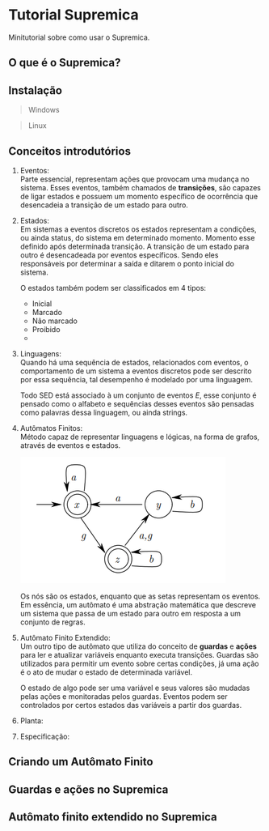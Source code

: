 # Tutorial Supremica
Minitutorial sobre como usar o Supremica.

## O que é o Supremica?

## Instalação

> Windows
>  

> Linux
> 

## Conceitos introdutórios

1. Eventos:\
   Parte essencial, representam ações que provocam uma mudança no sistema. Esses eventos, também chamados de __transições__, são capazes de ligar estados e possuem um momento específico de ocorrência que desencadeia a transição de um estado para outro.

2. Estados:\
   Em sistemas a eventos discretos os estados representam a condições, ou ainda status, do sistema em determinado momento. Momento esse definido após determinada transição. A transição de um estado para outro é desencadeada por eventos específicos. Sendo eles responsáveis por determinar a saída e ditarem o ponto inicial do sistema.

   O estados também podem ser classificados em 4 tipos:
   - Inicial
   - Marcado
   - Não marcado
   - Proibido
   - 
3. Linguagens:\
   Quando há uma sequência de estados, relacionados com eventos, o comportamento de um sistema a eventos discretos pode ser descrito por essa sequência, tal desempenho é modelado por uma linguagem.

   Todo SED está associado à um conjunto de eventos $E$, esse conjunto é pensado como o alfabeto e sequências desses eventos são pensadas como palavras dessa linguagem, ou ainda strings. 

4. Autômatos Finitos:\
   Método capaz de representar linguagens e lógicas, na forma de grafos, através de eventos e estados.

   <img src="/Imgs/Automato.png" alt="Autômato" title = "Exemplo de Autômato">

   Os nós são os estados, enquanto que as setas representam os eventos. Em essência, um autômato é uma abstração matemática que descreve um sistema que passa de um estado para outro em resposta a um conjunto de regras.
   
5. Autômato Finito Extendido:\
   Um outro tipo de autômato que utiliza do conceito de __guardas__ e __ações__ para ler e atualizar variáveis enquanto executa transições. Guardas são utilizados para permitir um evento sobre certas condições, já uma ação é o ato de mudar o estado de determinada variável.
    
   O estado de algo pode ser uma variável e seus valores são mudadas pelas ações e monitoradas pelos guardas. Eventos podem ser controlados por certos estados das variáveis a partir dos guardas.

6. Planta:
   
7. Especificação:


## Criando um Autômato Finito

## Guardas e ações no Supremica

## Autômato finito extendido no Supremica
